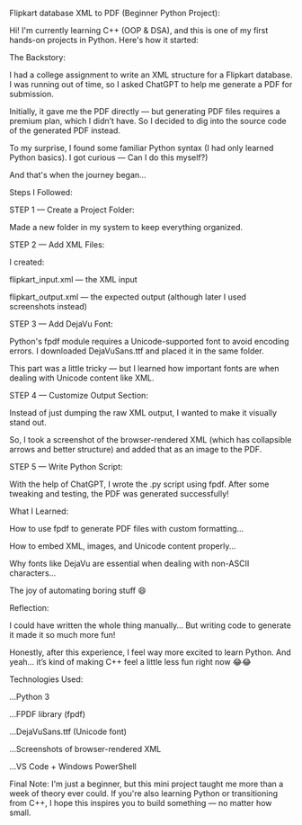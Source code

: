 Flipkart database XML to PDF (Beginner Python Project):

Hi! I'm currently learning C++ (OOP & DSA), and this is one of my first hands-on projects in Python. Here's how it started:

The Backstory:

I had a college assignment to write an XML structure for a Flipkart database. I was running out of time, so I asked ChatGPT to help me generate a PDF for submission.

Initially, it gave me the PDF directly — but generating PDF files requires a premium plan, which I didn’t have. So I decided to dig into the source code of the generated PDF instead.

To my surprise, I found some familiar Python syntax (I had only learned Python basics). I got curious — Can I do this myself?)

And that's when the journey began...

Steps I Followed:

STEP 1 — Create a Project Folder:

Made a new folder in my system to keep everything organized.

STEP 2 — Add XML Files:

I created:

flipkart_input.xml — the XML input

flipkart_output.xml — the expected output (although later I used screenshots instead)

STEP 3 — Add DejaVu Font:

Python's fpdf module requires a Unicode-supported font to avoid encoding errors. I downloaded DejaVuSans.ttf and placed it in the same folder.

This part was a little tricky — but I learned how important fonts are when dealing with Unicode content like XML.

STEP 4 — Customize Output Section:

Instead of just dumping the raw XML output, I wanted to make it visually stand out.

So, I took a screenshot of the browser-rendered XML (which has collapsible arrows and better structure) and added that as an image to the PDF.

STEP 5 — Write Python Script:

With the help of ChatGPT, I wrote the .py script using fpdf. After some tweaking and testing, the PDF was generated successfully! 

What I Learned:

How to use fpdf to generate PDF files with custom formatting...

How to embed XML, images, and Unicode content properly...

Why fonts like DejaVu are essential when dealing with non-ASCII characters...

The joy of automating boring stuff 😄

Reflection:

I could have written the whole thing manually…
But writing code to generate it made it so much more fun!

Honestly, after this experience, I feel way more excited to learn Python.
And yeah... it’s kind of making C++ feel a little less fun right now 😂😂

Technologies Used:

...Python 3

...FPDF library (fpdf)

...DejaVuSans.ttf (Unicode font)

...Screenshots of browser-rendered XML

...VS Code + Windows PowerShell

Final Note:
I'm just a beginner, but this mini project taught me more than a week of theory ever could. If you're also learning Python or transitioning from C++, I hope this inspires you to build something — no matter how small.
